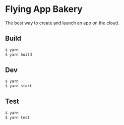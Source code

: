 
# Flying App Bakery

The best way to create and launch an app on the cloud.

## Build

```bash
$ yarn 
$ yarn build
```

## Dev

```bash
$ yarn 
$ yarn start
```

## Test

```bash
$ yarn 
$ yarn test
```



